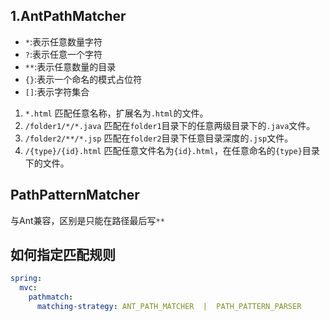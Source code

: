 ## 1.AntPathMatcher
- `*`:表示任意数量字符
- `?`:表示任意一个字符
- `**`:表示任意数量的目录
- `{}`:表示一个命名的模式占位符
- `[]`:表示字符集合

1. `*.html` 匹配任意名称，扩展名为`.html`的文件。 
2. `/folder1/*/*.java` 匹配在`folder1`目录下的任意两级目录下的`.java`文件。 
3. `/folder2/**/*.jsp` 匹配在`folder2`目录下任意目录深度的`.jsp`文件。 
4. `/{type}/{id}.html` 匹配任意文件名为`{id}.html`，在任意命名的`{type}`目录下的文件。

## PathPatternMatcher
与Ant兼容，区别是只能在路径最后写`**`

## 如何指定匹配规则
```yaml
spring:
  mvc:
    pathmatch:
      matching-strategy: ANT_PATH_MATCHER  |  PATH_PATTERN_PARSER
```